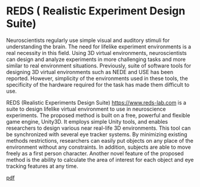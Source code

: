 # REDS ( Realistic Experiment Design Suite)

Neuroscientists regularly use simple visual and auditory stimuli for understanding the brain. The need for lifelike experiment environments is a real necessity in this field. Using 3D virtual environments, neuroscientists can design and analyze experiments in more challenging tasks and more similar to real environment situations. Previously, suite of software tools for designing 3D virtual environments such as NEDE and USE has been reported. However, simplicity of the environments used in these tools, the specificity of the hardware required for the task has made them difficult to use.

 
REDS (Realistic Experiments Design Suite) https://www.reds-lab.com is a suite to design lifelike virtual environment to use in neuroscience experiments. The proposed method is built on a free, powerful and flexible game engine, Unity3D. It employs simple Unity tools, and enables researchers to design various near real-life 3D environments. This tool can be synchronized with several eye tracker systems. By minimizing existing methods restrictions, researchers can easily put objects on any place of the environment without any constraints. In addition, subjects are able to move freely as a first person character. Another novel feature of the proposed method is the ability to calculate the area of interest for each object and eye tracking features at any time.


[pdf](https://github.com/Meysam-shirdel/REDS/blob/main/How%20to%20Use%20REDS.pdf)
